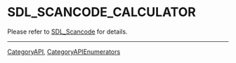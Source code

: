 # SDL_SCANCODE_CALCULATOR

Please refer to [SDL_Scancode](SDL_Scancode) for details.

----
[CategoryAPI](CategoryAPI), [CategoryAPIEnumerators](CategoryAPIEnumerators)

